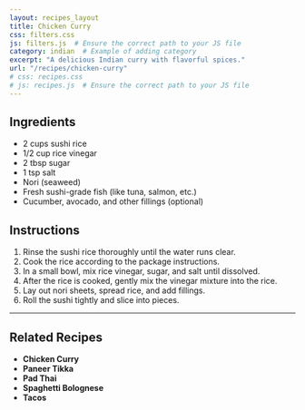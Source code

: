 ```yaml
---
layout: recipes_layout
title: Chicken Curry
css: filters.css
js: filters.js  # Ensure the correct path to your JS file
category: indian  # Example of adding category
excerpt: "A delicious Indian curry with flavorful spices."
url: "/recipes/chicken-curry"
# css: recipes.css
# js: recipes.js  # Ensure the correct path to your JS file
---
```

<!-- Ensure proper path -->
<!-- <script src="{{ '/assets/js/recipes.js' | relative_url }}"></script>   -->



<!-- # Sushi Recipe -->

## Ingredients

- 2 cups sushi rice
- 1/2 cup rice vinegar
- 2 tbsp sugar
- 1 tsp salt
- Nori (seaweed)
- Fresh sushi-grade fish (like tuna, salmon, etc.)
- Cucumber, avocado, and other fillings (optional)

## Instructions

1. Rinse the sushi rice thoroughly until the water runs clear.
2. Cook the rice according to the package instructions.
3. In a small bowl, mix rice vinegar, sugar, and salt until dissolved.
4. After the rice is cooked, gently mix the vinegar mixture into the rice.
5. Lay out nori sheets, spread rice, and add fillings.
6. Roll the sushi tightly and slice into pieces.

---

## Related Recipes

- **Chicken Curry**
- **Paneer Tikka**
- **Pad Thai**
- **Spaghetti Bolognese**
- **Tacos**

